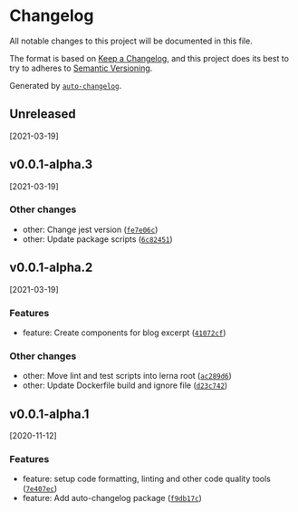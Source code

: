 # Changelog

All notable changes to this project will be documented in this file.

The format is based on [Keep a Changelog](https://keepachangelog.com/en/1.0.0/),
and this project does its best to try to adheres to [Semantic Versioning](https://semver.org/spec/v2.0.0.html).

Generated by [`auto-changelog`](https://github.com/CookPete/auto-changelog).

## Unreleased

[2021-03-19]

## v0.0.1-alpha.3

[2021-03-19]

### Other changes

- other: Change jest version ([`fe7e06c`](https://github.com/heyitsjhu/nolocimes/commit/fe7e06c73c8c9a2a515588835dec8d866064b148))
- other: Update package scripts ([`6c82451`](https://github.com/heyitsjhu/nolocimes/commit/6c8245162c4a0df790039e58f0fe63562aac031a))

## v0.0.1-alpha.2

[2021-03-19]

### Features

- feature: Create components for blog excerpt ([`41072cf`](https://github.com/heyitsjhu/nolocimes/commit/41072cf7f1efefbf73362c82ea2c2f56839dcdb4))

### Other changes

- other: Move lint and test scripts into lerna root ([`ac289d6`](https://github.com/heyitsjhu/nolocimes/commit/ac289d6d612cbc938a87677320f31720f4a455ff))
- other: Update Dockerfile build and ignore file ([`d23c742`](https://github.com/heyitsjhu/nolocimes/commit/d23c742927af6d76b0b520d1137001901e2fed94))

## v0.0.1-alpha.1

[2020-11-12]

### Features

- feature: setup code formatting, linting and other code quality tools ([`7e407ec`](https://github.com/heyitsjhu/nolocimes/commit/7e407ecff839e58b29e1f6f094165a2e15c1f703))
- feature: Add auto-changelog package ([`f9db17c`](https://github.com/heyitsjhu/nolocimes/commit/f9db17cd028d0526b6f65f12d56ac9afb422c350))
